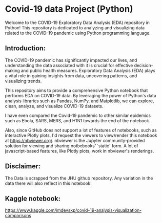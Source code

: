 # Covid-19 data Project (Python)

Welcome to the COVID-19 Exploratory Data Analysis (EDA) repository in Python! This repository is dedicated to analyzing and visualizing data related to the COVID-19 pandemic using Python programming language.

## Introduction:
The COVID-19 pandemic has significantly impacted our lives, and understanding the data associated with it is crucial for effective decision-making and public health measures. Exploratory Data Analysis (EDA) plays a vital role in gaining insights from data, uncovering patterns, and visualizing trends.

This repository aims to provide a comprehensive Python notebook that performs EDA on COVID-19 data. By leveraging the power of Python's data analysis libraries such as Pandas, NumPy, and Matplotlib, we can explore, clean, analyze, and visualize COVID-19 datasets.

I have even compared the Covid-19 pandemic to other similar epidemics such as Ebola, SARS, MERS, and H1N1 towards the end of the notebook.

Also, since GitHub does not support a lot of features of notebooks, such as interactive Plotly plots, I'd request the viewers to view/render this notebook at https://nbviewer.org/. 
nbviewer is the Jupyter community-provided solution for viewing and sharing notbebooks' 'static' form. A lot of javascript-based features, like Plotly plots, work in nbviewer's renderings.

## Disclaimer:
The Data is scrapped from the JHU github repository. Any variation in the data there will also reflect in this notebook.

## Kaggle notebook:
https://www.kaggle.com/imdevskp/covid-19-analysis-visualization-comparisons

